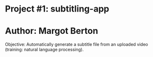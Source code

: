 # Project #1: subtitling-app
# Author: Margot Berton

Objective: Automatically generate a subtitle file from an uploaded video (training: natural language processing).
